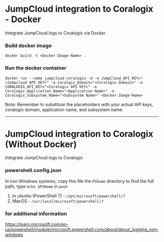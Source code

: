 # JumpCloud integration to Coralogix - Docker
Integrate JumpCloud logs to Coralogix via Docker

### Build docker image

```docker build -t <Docker-Image-Name> .```


### Run the docker container

```
docker run --name jumpcloud-coralogix -d -e JumpCloud_API_KEY="<Jumpcloud API KEY>" -e Coralgix_Domain="<Coralogix Domain>" -e CORALOGIX_API_KEY="<Coralogix API KEY>" -e Coralogix_Application_Name="<Application Name>" -e Coralogix_Subsystem_Name="<Subsystem Name>" <Docker-Image-Name>
```

Note: Remember to substitute the placeholders with your actual API keys, coralogix domain, application name, and subsystem name.

---

# JumpCloud integration to Coralogix (Without Docker)
Integrate JumpCloud logs to Coralogix

### powershell.config.json
In non Windows systems, copy this file the `PShome` directory
to find the full path, type `echo $PSHome` in `pwsh`
1. In ubuntu (PowerShell 7) - `/opt/microsoft/powershell/7`
2. MacOS - `/usr/local/microsoft/powershell/7`
### for additional information 
https://learn.microsoft.com/en-us/powershell/module/microsoft.powershell.core/about/about_logging_non-windows


